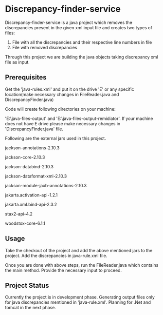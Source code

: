 # Discrepancy-finder-service

Discrepancy-finder-service is a java project which removes the discrepancies present in the given xml input file and creates two types of files:
1. File with all the discrepancies and their respective line numbers in file
2. File with removed discrepancies

Through this project we are building the java objects taking discrepancy xml file as input.

## Prerequisites

Get the 'java-rules.xml' and put it on the drive 'E' or any specific location(make necessary changes in FileReader.java and DiscrepancyFinder.java)

Code will create following directories on your machine:

'E:\\java-files-output' and 'E:\\java-files-output-remidiator'. If your machine does not have E drive please make necessary changes in 'DiscrepancyFinder.java' file.

Following are the external jars used in this project.

jackson-annotations-2.10.3

jackson-core-2.10.3

jackson-databind-2.10.3

jackson-dataformat-xml-2.10.3

jackson-module-jaxb-annotations-2.10.3

jakarta.activation-api-1.2.1

jakarta.xml.bind-api-2.3.2

stax2-api-4.2

woodstox-core-6.1.1


## Usage

Take the checkout of the project and add the above mentioned jars to the project.
Add the discrepancies in java-rule.xml file.

Once you are done with above steps, run the FileReader.java which contains the main method. Provide the necessary input to proceed.

## Project Status

Currently the project is in development phase. Generating output files   only for java discrepancies mentioned in 'java-rule.xml'. Planning for .Net and tomcat in the next phase.
